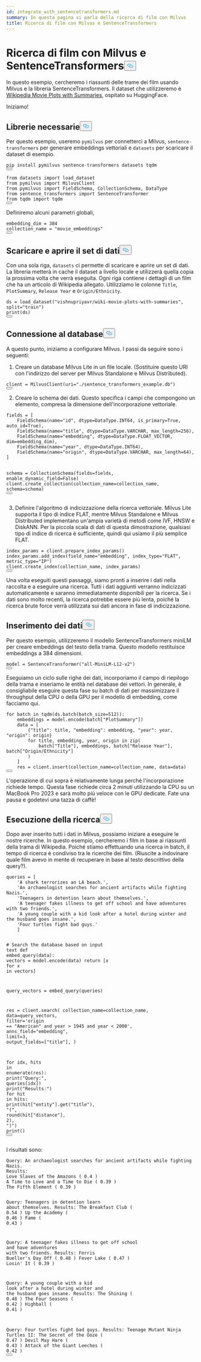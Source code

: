 ```yaml
---
id: integrate_with_sentencetransformers.md
summary: In questa pagina si parla della ricerca di film con Milvus
title: Ricerca di film con Milvus e SentenceTransformers
---
```

<h1 id="Movie-Search-Using-Milvus-and-SentenceTransformers" class="common-anchor-header">Ricerca di film con Milvus e SentenceTransformers<button data-href="#Movie-Search-Using-Milvus-and-SentenceTransformers" class="anchor-icon" translate="no">
      <svg translate="no"
        aria-hidden="true"
        focusable="false"
        height="20"
        version="1.1"
        viewBox="0 0 16 16"
        width="16"
      >
        <path
          fill="#0092E4"
          fill-rule="evenodd"
          d="M4 9h1v1H4c-1.5 0-3-1.69-3-3.5S2.55 3 4 3h4c1.45 0 3 1.69 3 3.5 0 1.41-.91 2.72-2 3.25V8.59c.58-.45 1-1.27 1-2.09C10 5.22 8.98 4 8 4H4c-.98 0-2 1.22-2 2.5S3 9 4 9zm9-3h-1v1h1c1 0 2 1.22 2 2.5S13.98 12 13 12H9c-.98 0-2-1.22-2-2.5 0-.83.42-1.64 1-2.09V6.25c-1.09.53-2 1.84-2 3.25C6 11.31 7.55 13 9 13h4c1.45 0 3-1.69 3-3.5S14.5 6 13 6z"
        ></path>
      </svg>
    </button></h1><p>In questo esempio, cercheremo i riassunti delle trame dei film usando Milvus e la libreria SentenceTransformers. Il dataset che utilizzeremo è <a href="https://huggingface.co/datasets/vishnupriyavr/wiki-movie-plots-with-summaries">Wikipedia Movie Plots with Summaries</a>, ospitato su HuggingFace.</p>
<p>Iniziamo!</p>
<h2 id="Required-Libraries" class="common-anchor-header">Librerie necessarie<button data-href="#Required-Libraries" class="anchor-icon" translate="no">
      <svg translate="no"
        aria-hidden="true"
        focusable="false"
        height="20"
        version="1.1"
        viewBox="0 0 16 16"
        width="16"
      >
        <path
          fill="#0092E4"
          fill-rule="evenodd"
          d="M4 9h1v1H4c-1.5 0-3-1.69-3-3.5S2.55 3 4 3h4c1.45 0 3 1.69 3 3.5 0 1.41-.91 2.72-2 3.25V8.59c.58-.45 1-1.27 1-2.09C10 5.22 8.98 4 8 4H4c-.98 0-2 1.22-2 2.5S3 9 4 9zm9-3h-1v1h1c1 0 2 1.22 2 2.5S13.98 12 13 12H9c-.98 0-2-1.22-2-2.5 0-.83.42-1.64 1-2.09V6.25c-1.09.53-2 1.84-2 3.25C6 11.31 7.55 13 9 13h4c1.45 0 3-1.69 3-3.5S14.5 6 13 6z"
        ></path>
      </svg>
    </button></h2><p>Per questo esempio, useremo <code translate="no">pymilvus</code> per connetterci a Milvus, <code translate="no">sentence-transformers</code> per generare embeddings vettoriali e <code translate="no">datasets</code> per scaricare il dataset di esempio.</p>
<pre><code translate="no" class="language-shell">pip install pymilvus sentence-transformers datasets tqdm
<button class="copy-code-btn"></button></code></pre>
<pre><code translate="no" class="language-python"><span class="hljs-keyword">from</span> datasets <span class="hljs-keyword">import</span> load_dataset
<span class="hljs-keyword">from</span> pymilvus <span class="hljs-keyword">import</span> <span class="hljs-title class_">MilvusClient</span>
<span class="hljs-keyword">from</span> pymilvus <span class="hljs-keyword">import</span> <span class="hljs-title class_">FieldSchema</span>, <span class="hljs-title class_">CollectionSchema</span>, <span class="hljs-title class_">DataType</span>
<span class="hljs-keyword">from</span> sentence_transformers <span class="hljs-keyword">import</span> <span class="hljs-title class_">SentenceTransformer</span>
<span class="hljs-keyword">from</span> tqdm <span class="hljs-keyword">import</span> tqdm
<button class="copy-code-btn"></button></code></pre>
<p>Definiremo alcuni parametri globali,</p>
<pre><code translate="no" class="language-python">embedding_dim = <span class="hljs-number">384</span>
collection_name = <span class="hljs-string">&quot;movie_embeddings&quot;</span>
<button class="copy-code-btn"></button></code></pre>
<h2 id="Downloading-and-Opening-the-Dataset" class="common-anchor-header">Scaricare e aprire il set di dati<button data-href="#Downloading-and-Opening-the-Dataset" class="anchor-icon" translate="no">
      <svg translate="no"
        aria-hidden="true"
        focusable="false"
        height="20"
        version="1.1"
        viewBox="0 0 16 16"
        width="16"
      >
        <path
          fill="#0092E4"
          fill-rule="evenodd"
          d="M4 9h1v1H4c-1.5 0-3-1.69-3-3.5S2.55 3 4 3h4c1.45 0 3 1.69 3 3.5 0 1.41-.91 2.72-2 3.25V8.59c.58-.45 1-1.27 1-2.09C10 5.22 8.98 4 8 4H4c-.98 0-2 1.22-2 2.5S3 9 4 9zm9-3h-1v1h1c1 0 2 1.22 2 2.5S13.98 12 13 12H9c-.98 0-2-1.22-2-2.5 0-.83.42-1.64 1-2.09V6.25c-1.09.53-2 1.84-2 3.25C6 11.31 7.55 13 9 13h4c1.45 0 3-1.69 3-3.5S14.5 6 13 6z"
        ></path>
      </svg>
    </button></h2><p>Con una sola riga, <code translate="no">datasets</code> ci permette di scaricare e aprire un set di dati. La libreria metterà in cache il dataset a livello locale e utilizzerà quella copia la prossima volta che verrà eseguita. Ogni riga contiene i dettagli di un film che ha un articolo di Wikipedia allegato. Utilizziamo le colonne <code translate="no">Title</code>, <code translate="no">PlotSummary</code>, <code translate="no">Release Year</code> e <code translate="no">Origin/Ethnicity</code>.</p>
<pre><code translate="no" class="language-python">ds = load_dataset(<span class="hljs-string">&quot;vishnupriyavr/wiki-movie-plots-with-summaries&quot;</span>, <span class="hljs-built_in">split</span>=<span class="hljs-string">&quot;train&quot;</span>)
<span class="hljs-built_in">print</span>(ds)
<button class="copy-code-btn"></button></code></pre>
<h2 id="Connecting-to-the-Database" class="common-anchor-header">Connessione al database<button data-href="#Connecting-to-the-Database" class="anchor-icon" translate="no">
      <svg translate="no"
        aria-hidden="true"
        focusable="false"
        height="20"
        version="1.1"
        viewBox="0 0 16 16"
        width="16"
      >
        <path
          fill="#0092E4"
          fill-rule="evenodd"
          d="M4 9h1v1H4c-1.5 0-3-1.69-3-3.5S2.55 3 4 3h4c1.45 0 3 1.69 3 3.5 0 1.41-.91 2.72-2 3.25V8.59c.58-.45 1-1.27 1-2.09C10 5.22 8.98 4 8 4H4c-.98 0-2 1.22-2 2.5S3 9 4 9zm9-3h-1v1h1c1 0 2 1.22 2 2.5S13.98 12 13 12H9c-.98 0-2-1.22-2-2.5 0-.83.42-1.64 1-2.09V6.25c-1.09.53-2 1.84-2 3.25C6 11.31 7.55 13 9 13h4c1.45 0 3-1.69 3-3.5S14.5 6 13 6z"
        ></path>
      </svg>
    </button></h2><p>A questo punto, iniziamo a configurare Milvus. I passi da seguire sono i seguenti:</p>
<ol>
<li>Creare un database Milvus Lite in un file locale. (Sostituire questo URI con l'indirizzo del server per Milvus Standalone e Milvus Distributed).</li>
</ol>
<pre><code translate="no" class="language-python">client = <span class="hljs-title class_">MilvusClient</span>(uri=<span class="hljs-string">&quot;./sentence_transformers_example.db&quot;</span>)
<button class="copy-code-btn"></button></code></pre>
<ol start="2">
<li>Creare lo schema dei dati. Questo specifica i campi che compongono un elemento, compresa la dimensione dell'incorporazione vettoriale.</li>
</ol>
<pre><code translate="no" class="language-python">fields = [
    FieldSchema(name=<span class="hljs-string">&quot;id&quot;</span>, dtype=DataType.INT64, is_primary=<span class="hljs-literal">True</span>, auto_id=<span class="hljs-literal">True</span>),
    FieldSchema(name=<span class="hljs-string">&quot;title&quot;</span>, dtype=DataType.VARCHAR, max_length=<span class="hljs-number">256</span>),
    FieldSchema(name=<span class="hljs-string">&quot;embedding&quot;</span>, dtype=DataType.FLOAT_VECTOR, dim=embedding_dim),
    FieldSchema(name=<span class="hljs-string">&quot;year&quot;</span>, dtype=DataType.INT64),
    FieldSchema(name=<span class="hljs-string">&quot;origin&quot;</span>, dtype=DataType.VARCHAR, max_length=<span class="hljs-number">64</span>),
]

schema = CollectionSchema(fields=fields, enable_dynamic_field=<span class="hljs-literal">False</span>)
client.create_collection(collection_name=collection_name, schema=schema)
<button class="copy-code-btn"></button></code></pre>
<ol start="3">
<li>Definire l'algoritmo di indicizzazione della ricerca vettoriale. Milvus Lite supporta il tipo di indice FLAT, mentre Milvus Standalone e Milvus Distributed implementano un'ampia varietà di metodi come IVF, HNSW e DiskANN. Per la piccola scala di dati di questa dimostrazione, qualsiasi tipo di indice di ricerca è sufficiente, quindi qui usiamo il più semplice FLAT.</li>
</ol>
<pre><code translate="no" class="language-python">index_params = client.<span class="hljs-title function_">prepare_index_params</span>()
index_params.<span class="hljs-title function_">add_index</span>(field_name=<span class="hljs-string">&quot;embedding&quot;</span>, index_type=<span class="hljs-string">&quot;FLAT&quot;</span>, metric_type=<span class="hljs-string">&quot;IP&quot;</span>)
client.<span class="hljs-title function_">create_index</span>(collection_name, index_params)
<button class="copy-code-btn"></button></code></pre>
<p>Una volta eseguiti questi passaggi, siamo pronti a inserire i dati nella raccolta e a eseguire una ricerca. Tutti i dati aggiunti verranno indicizzati automaticamente e saranno immediatamente disponibili per la ricerca. Se i dati sono molto recenti, la ricerca potrebbe essere più lenta, poiché la ricerca brute force verrà utilizzata sui dati ancora in fase di indicizzazione.</p>
<h2 id="Inserting-the-Data" class="common-anchor-header">Inserimento dei dati<button data-href="#Inserting-the-Data" class="anchor-icon" translate="no">
      <svg translate="no"
        aria-hidden="true"
        focusable="false"
        height="20"
        version="1.1"
        viewBox="0 0 16 16"
        width="16"
      >
        <path
          fill="#0092E4"
          fill-rule="evenodd"
          d="M4 9h1v1H4c-1.5 0-3-1.69-3-3.5S2.55 3 4 3h4c1.45 0 3 1.69 3 3.5 0 1.41-.91 2.72-2 3.25V8.59c.58-.45 1-1.27 1-2.09C10 5.22 8.98 4 8 4H4c-.98 0-2 1.22-2 2.5S3 9 4 9zm9-3h-1v1h1c1 0 2 1.22 2 2.5S13.98 12 13 12H9c-.98 0-2-1.22-2-2.5 0-.83.42-1.64 1-2.09V6.25c-1.09.53-2 1.84-2 3.25C6 11.31 7.55 13 9 13h4c1.45 0 3-1.69 3-3.5S14.5 6 13 6z"
        ></path>
      </svg>
    </button></h2><p>Per questo esempio, utilizzeremo il modello SentenceTransformers miniLM per creare embeddings del testo della trama. Questo modello restituisce embeddings a 384 dimensioni.</p>
<pre><code translate="no" class="language-python">model = <span class="hljs-title class_">SentenceTransformer</span>(<span class="hljs-string">&quot;all-MiniLM-L12-v2&quot;</span>)
<button class="copy-code-btn"></button></code></pre>
<p>Eseguiamo un ciclo sulle righe dei dati, incorporiamo il campo di riepilogo della trama e inseriamo le entità nel database dei vettori. In generale, è consigliabile eseguire questa fase su batch di dati per massimizzare il throughput della CPU o della GPU per il modello di embedding, come facciamo qui.</p>
<pre><code translate="no" class="language-python"><span class="hljs-keyword">for</span> batch in <span class="hljs-title function_">tqdm</span><span class="hljs-params">(ds.batch(batch_size=<span class="hljs-number">512</span>)</span>):
    embeddings = model.encode(batch[<span class="hljs-string">&quot;PlotSummary&quot;</span>])
    data = [
        {<span class="hljs-string">&quot;title&quot;</span>: title, <span class="hljs-string">&quot;embedding&quot;</span>: embedding, <span class="hljs-string">&quot;year&quot;</span>: year, <span class="hljs-string">&quot;origin&quot;</span>: origin}
        <span class="hljs-keyword">for</span> title, embedding, year, origin in <span class="hljs-title function_">zip</span><span class="hljs-params">(
            batch[<span class="hljs-string">&quot;Title&quot;</span>], embeddings, batch[<span class="hljs-string">&quot;Release Year&quot;</span>], batch[<span class="hljs-string">&quot;Origin/Ethnicity&quot;</span>]
        )</span>
    ]
    res = client.insert(collection_name=collection_name, data=data)
<button class="copy-code-btn"></button></code></pre>
<div class="alert note">
<p>L'operazione di cui sopra è relativamente lunga perché l'incorporazione richiede tempo. Questa fase richiede circa 2 minuti utilizzando la CPU su un MacBook Pro 2023 e sarà molto più veloce con le GPU dedicate. Fate una pausa e godetevi una tazza di caffè!</p>
</div>
<h2 id="Performing-the-Search" class="common-anchor-header">Esecuzione della ricerca<button data-href="#Performing-the-Search" class="anchor-icon" translate="no">
      <svg translate="no"
        aria-hidden="true"
        focusable="false"
        height="20"
        version="1.1"
        viewBox="0 0 16 16"
        width="16"
      >
        <path
          fill="#0092E4"
          fill-rule="evenodd"
          d="M4 9h1v1H4c-1.5 0-3-1.69-3-3.5S2.55 3 4 3h4c1.45 0 3 1.69 3 3.5 0 1.41-.91 2.72-2 3.25V8.59c.58-.45 1-1.27 1-2.09C10 5.22 8.98 4 8 4H4c-.98 0-2 1.22-2 2.5S3 9 4 9zm9-3h-1v1h1c1 0 2 1.22 2 2.5S13.98 12 13 12H9c-.98 0-2-1.22-2-2.5 0-.83.42-1.64 1-2.09V6.25c-1.09.53-2 1.84-2 3.25C6 11.31 7.55 13 9 13h4c1.45 0 3-1.69 3-3.5S14.5 6 13 6z"
        ></path>
      </svg>
    </button></h2><p>Dopo aver inserito tutti i dati in Milvus, possiamo iniziare a eseguire le nostre ricerche. In questo esempio, cercheremo i film in base ai riassunti della trama di Wikipedia. Poiché stiamo effettuando una ricerca in batch, il tempo di ricerca è condiviso tra le ricerche dei film. (Riuscite a indovinare quale film avevo in mente di recuperare in base al testo descrittivo della query?).</p>
<pre><code translate="no" class="language-python">queries = [
    <span class="hljs-string">&#x27;A shark terrorizes an LA beach.&#x27;</span>,
    <span class="hljs-string">&#x27;An archaeologist searches for ancient artifacts while fighting Nazis.&#x27;</span>,
    <span class="hljs-string">&#x27;Teenagers in detention learn about themselves.&#x27;</span>,
    <span class="hljs-string">&#x27;A teenager fakes illness to get off school and have adventures with two friends.&#x27;</span>,
    <span class="hljs-string">&#x27;A young couple with a kid look after a hotel during winter and the husband goes insane.&#x27;</span>,
    <span class="hljs-string">&#x27;Four turtles fight bad guys.&#x27;</span>
    ]

<span class="hljs-comment"># Search the database based on input text</span>
<span class="hljs-keyword">def</span> <span class="hljs-title function_">embed_query</span>(<span class="hljs-params">data</span>):
    vectors = model.encode(data)
    <span class="hljs-keyword">return</span> [x <span class="hljs-keyword">for</span> x <span class="hljs-keyword">in</span> vectors]


query_vectors = embed_query(queries)

res = client.search(
    collection_name=collection_name,
    data=query_vectors,
    <span class="hljs-built_in">filter</span>=<span class="hljs-string">&#x27;origin == &quot;American&quot; and year &gt; 1945 and year &lt; 2000&#x27;</span>,
    anns_field=<span class="hljs-string">&quot;embedding&quot;</span>,
    limit=<span class="hljs-number">3</span>,
    output_fields=[<span class="hljs-string">&quot;title&quot;</span>],
)

<span class="hljs-keyword">for</span> idx, hits <span class="hljs-keyword">in</span> <span class="hljs-built_in">enumerate</span>(res):
    <span class="hljs-built_in">print</span>(<span class="hljs-string">&quot;Query:&quot;</span>, queries[idx])
    <span class="hljs-built_in">print</span>(<span class="hljs-string">&quot;Results:&quot;</span>)
    <span class="hljs-keyword">for</span> hit <span class="hljs-keyword">in</span> hits:
        <span class="hljs-built_in">print</span>(hit[<span class="hljs-string">&quot;entity&quot;</span>].get(<span class="hljs-string">&quot;title&quot;</span>), <span class="hljs-string">&quot;(&quot;</span>, <span class="hljs-built_in">round</span>(hit[<span class="hljs-string">&quot;distance&quot;</span>], <span class="hljs-number">2</span>), <span class="hljs-string">&quot;)&quot;</span>)
    <span class="hljs-built_in">print</span>()
<button class="copy-code-btn"></button></code></pre>
<p>I risultati sono:</p>
<pre><code translate="no" class="language-shell">Query: An archaeologist searches <span class="hljs-keyword">for</span> ancient artifacts <span class="hljs-keyword">while</span> fighting Nazis.
Results:
Love Slaves of the Amazons ( <span class="hljs-number">0.4</span> )
A Time to Love <span class="hljs-keyword">and</span> a Time to Die ( <span class="hljs-number">0.39</span> )
The Fifth Element ( <span class="hljs-number">0.39</span> )

Query: Teenagers <span class="hljs-keyword">in</span> detention learn about themselves.
Results:
The Breakfast Club ( <span class="hljs-number">0.54</span> )
Up the Academy ( <span class="hljs-number">0.46</span> )
Fame ( <span class="hljs-number">0.43</span> )

Query: A teenager fakes illness to get off school <span class="hljs-keyword">and</span> have adventures <span class="hljs-keyword">with</span> two friends.
Results:
Ferris Buelle<span class="hljs-string">r&#x27;s Day Off ( 0.48 )
Fever Lake ( 0.47 )
Losin&#x27;</span> It ( <span class="hljs-number">0.39</span> )

Query: A young couple <span class="hljs-keyword">with</span> a kid look after a hotel during winter <span class="hljs-keyword">and</span> the husband goes insane.
Results:
The Shining ( <span class="hljs-number">0.48</span> )
The Four Seasons ( <span class="hljs-number">0.42</span> )
Highball ( <span class="hljs-number">0.41</span> )

Query: Four turtles fight bad guys.
Results:
Teenage Mutant Ninja Turtles II: The Secret of the Ooze ( <span class="hljs-number">0.47</span> )
Devil May Hare ( <span class="hljs-number">0.43</span> )
Attack of the Giant Leeches ( <span class="hljs-number">0.42</span> )
<button class="copy-code-btn"></button></code></pre>
